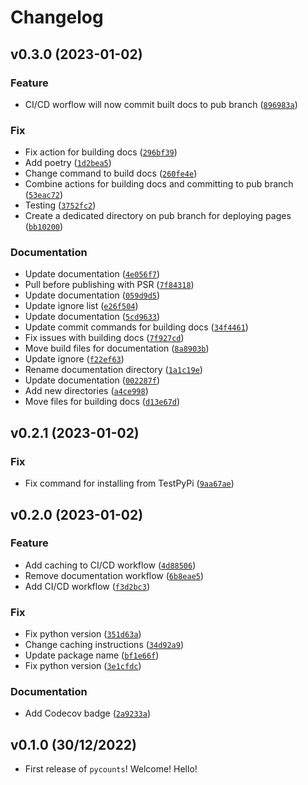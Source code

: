 # Changelog

<!--next-version-placeholder-->

## v0.3.0 (2023-01-02)
### Feature
* CI/CD worflow will now commit built docs to pub branch ([`896983a`](https://github.com/Kabilan108/pycounts/commit/896983ac802f3bd5b6358fb9da72d9f1fa1d60a3))

### Fix
* Fix action for building docs ([`296bf39`](https://github.com/Kabilan108/pycounts/commit/296bf39c41ca8b930e3b52d5363cd562e2f3a9bc))
* Add poetry ([`1d2bea5`](https://github.com/Kabilan108/pycounts/commit/1d2bea5605b19913e9bff577f305317c51e662b3))
* Change command to build docs ([`260fe4e`](https://github.com/Kabilan108/pycounts/commit/260fe4e95d04620010e9d253b8e4e228d2f371ef))
* Combine actions for building docs and committing to pub branch ([`53eac72`](https://github.com/Kabilan108/pycounts/commit/53eac720b2bd33f161c5bb1605e2a78d8d9d7e12))
* Testing ([`3752fc2`](https://github.com/Kabilan108/pycounts/commit/3752fc26fd3b722dc222804bb83ad946f93de8d7))
* Create a dedicated directory on pub branch for deploying pages ([`bb10200`](https://github.com/Kabilan108/pycounts/commit/bb10200ae66642d99f6ef03638845eadb64e20c7))

### Documentation
* Update documentation ([`4e056f7`](https://github.com/Kabilan108/pycounts/commit/4e056f777cfed4664f76a7404b0e94be4ad0be25))
* Pull before publishing with PSR ([`7f84318`](https://github.com/Kabilan108/pycounts/commit/7f84318f2bbfa98ad176d3afb909fdee079e0533))
* Update documentation ([`059d9d5`](https://github.com/Kabilan108/pycounts/commit/059d9d50c621eb179758274d8fc92d5f5a25904e))
* Update ignore list ([`e26f504`](https://github.com/Kabilan108/pycounts/commit/e26f504cc6709530145ae1b52514de08b0752dc0))
* Update documentation ([`5cd9633`](https://github.com/Kabilan108/pycounts/commit/5cd96339c1403771a6bfecdad79c784df40dd7ab))
* Update commit commands for building docs ([`34f4461`](https://github.com/Kabilan108/pycounts/commit/34f446181ee04bbcfeadbef7f60b4de6a3dc6b6b))
* Fix issues with building docs ([`7f927cd`](https://github.com/Kabilan108/pycounts/commit/7f927cde4c346b4a01fd458e6ac3b4c7d227c4fd))
* Move build files for documentation ([`8a8903b`](https://github.com/Kabilan108/pycounts/commit/8a8903bf9ea916e38c6cab1f2e20ccb7d7dd55f3))
* Update ignore ([`f22ef63`](https://github.com/Kabilan108/pycounts/commit/f22ef634052a4502b666bbd9985d93fb00bb3c79))
* Rename documentation directory ([`1a1c19e`](https://github.com/Kabilan108/pycounts/commit/1a1c19ef0a3dda6d1c4470f072e2eb0b31ae0b13))
* Update documentation ([`002287f`](https://github.com/Kabilan108/pycounts/commit/002287f5e50a3ac6b0847e49bc3964b8f11314bb))
* Add new directories ([`a4ce998`](https://github.com/Kabilan108/pycounts/commit/a4ce998930c128b419901e2357b7eb29cc240812))
* Move files for building docs ([`d13e67d`](https://github.com/Kabilan108/pycounts/commit/d13e67d164388ca116e7bed69d25462a47649736))

## v0.2.1 (2023-01-02)
### Fix
* Fix command for installing from TestPyPi ([`9aa67ae`](https://github.com/Kabilan108/pycounts/commit/9aa67ae1ed03a7aced3d573e4166d353c21972fe))

## v0.2.0 (2023-01-02)
### Feature
* Add caching to CI/CD workflow ([`4d88506`](https://github.com/Kabilan108/pycounts/commit/4d88506879d9e70752c927db7eba8cbca1ad1d73))
* Remove documentation workflow ([`6b8eae5`](https://github.com/Kabilan108/pycounts/commit/6b8eae5211bee07d831e6f2b67a0b88f3f4887f5))
* Add CI/CD workflow ([`f3d2bc3`](https://github.com/Kabilan108/pycounts/commit/f3d2bc3bd450c72f6e52b1459838d7bd075463d0))

### Fix
* Fix python version ([`351d63a`](https://github.com/Kabilan108/pycounts/commit/351d63a04262054ffe4241c135b948825b1f1069))
* Change caching instructions ([`34d92a9`](https://github.com/Kabilan108/pycounts/commit/34d92a991eedbc62ec355e15891e6080f32e1a49))
* Update package name ([`bf1e66f`](https://github.com/Kabilan108/pycounts/commit/bf1e66f051b8da92f340a5c6f2bdc80a0e2e6b19))
* Fix python version ([`3e1cfdc`](https://github.com/Kabilan108/pycounts/commit/3e1cfdc91e2a32de05429c56ca8cbafd4612e486))

### Documentation
* Add Codecov badge ([`2a9233a`](https://github.com/Kabilan108/pycounts/commit/2a9233a156cc228a48d82ec8dcd80c96c170add6))

## v0.1.0 (30/12/2022)

- First release of `pycounts`! Welcome! Hello!
